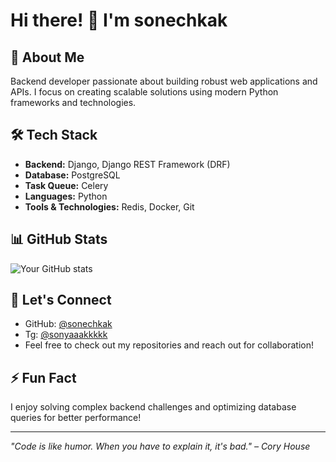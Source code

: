 # Hi there! 👋 I'm sonechkak

## 🚀 About Me
Backend developer passionate about building robust web applications and APIs. I focus on creating scalable solutions using modern Python frameworks and technologies.

## 🛠️ Tech Stack
- **Backend:** Django, Django REST Framework (DRF)
- **Database:** PostgreSQL
- **Task Queue:** Celery
- **Languages:** Python
- **Tools & Technologies:** Redis, Docker, Git

## 📊 GitHub Stats
![Your GitHub stats](https://github-readme-stats.vercel.app/api?username=sonechkak&show_icons=true&theme=radical)

## 🔗 Let's Connect
- GitHub: [@sonechkak](https://github.com/sonechkak)
- Tg: [@sonyaaakkkkk](https://t.me/sonyaaakkkkk)
- Feel free to check out my repositories and reach out for collaboration!

## ⚡ Fun Fact
I enjoy solving complex backend challenges and optimizing database queries for better performance!

---
*"Code is like humor. When you have to explain it, it's bad." – Cory House*

